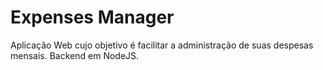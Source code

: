 # Expenses Manager
Aplicação Web cujo objetivo é facilitar a administração de suas despesas mensais. Backend em NodeJS.
